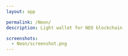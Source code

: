 ```yaml
---
layout: app

permalink: /Neon/
description: Light wallet for NEO blockchain

screenshots:
  - Neon/screenshot.png
---
```

